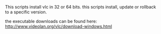 
This scripts install vlc in 32 or 64 bits. this scripts install, update or rollback to a specific version.

the executable downloads can be found here: http://www.videolan.org/vlc/download-windows.html

